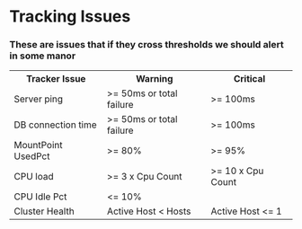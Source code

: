 <h1>Tracking Issues</h1>

<h3>These are issues that if they cross thresholds we should alert in some manor</h3>

<table>
<tr><th>Tracker Issue</th><th>Warning</th><th>Critical</th></tr>
<tr><td>Server ping</td><td>>= 50ms or total failure</td><td>>= 100ms</td></tr>
<tr><td>DB connection time</td><td>>= 50ms or total failure</td><td>>= 100ms</td></tr>
<tr><td>MountPoint UsedPct</td><td>>= 80%</td><td>>= 95%</td></tr>
<tr><td>CPU load</td><td>>= 3 x Cpu Count</td><td>>= 10 x Cpu Count</td></tr>
<tr><td>CPU Idle Pct</td><td><= 10%</td><td></td></tr>
<tr><td>Cluster Health</td><td>Active Host < Hosts</td><td>Active Host <= 1</td></tr>
</tr>
